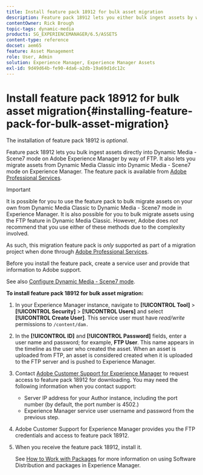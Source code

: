 ```yaml
---
title: Install feature pack 18912 for bulk asset migration
description: Feature pack 18912 lets you either bulk ingest assets by way of FTP, or migrate assets from Dynamic Media Classic into Dynamic Media on Adobe Experience Manager. This optional feature pack is available from Adobe support.
contentOwner: Rick Brough
topic-tags: dynamic-media
products: SG_EXPERIENCEMANAGER/6.5/ASSETS
content-type: reference
docset: aem65
feature: Asset Management
role: User, Admin
solution: Experience Manager, Experience Manager Assets
exl-id: 9d49d64b-fe90-4da6-a2db-19a69d1dc12c
---
```

# Install feature pack 18912 for bulk asset migration{#installing-feature-pack-for-bulk-asset-migration}

The installation of feature pack 18912 is *optional*.

Feature pack 18912 lets you bulk ingest assets directly into Dynamic Media - Scene7 mode on Adobe Experience Manager by way of FTP. It also lets you migrate assets from Dynamic Media Classic into Dynamic Media - Scene7 mode on Experience Manager. The feature pack is available from [Adobe Professional Services](https://business.adobe.com/customers/consulting-services/main.html).

>[!IMPORTANT]
>
>It is possible for you to use the feature pack to bulk migrate assets on your own from Dynamic Media Classic to Dynamic Media - Scene7 mode in Experience Manager. It is also possible for you to bulk migrate assets using the FTP feature in Dynamic Media Classic. However, Adobe does *not* recommend that you use either of these methods due to the complexity involved.
>
>As such, this migration feature pack is *only* supported as part of a migration project when done through [Adobe Professional Services](https://business.adobe.com/customers/consulting-services/main.html).

Before you install the feature pack, create a service user and provide that information to Adobe support.

See also [Configure Dynamic Media - Scene7 mode](/help/assets/config-dms7.md).

**To install feature pack 18912 for bulk asset migration:**

1. In your Experience Manager instance, navigate to **[!UICONTROL Tool]** > **[!UICONTROL Security]** > **[!UICONTROL Users]** and select **[!UICONTROL Create User]**. This service user must have *read/write* permissions to `/content/dam.`
1. In the **[!UICONTROL ID]** and **[!UICONTROL Password]** fields, enter a user name and password; for example, **FTP User**. This name appears in the timeline as the user who created the asset. When an asset is uploaded from FTP, an asset is considered created when it is uploaded to the FTP server and is pushed to Experience Manager.
1. Contact [Adobe Customer Support for Experience Manager](https://experienceleague.adobe.com/?support-solution=General#support) to request access to feature pack 18912 for downloading. You may need the following information when you contact support:

    * Server IP address for your Author instance, including the port number (by default, the port number is 4502.)
    * Experience Manager service user username and password from the previous step.

1. Adobe Customer Support for Experience Manager provides you the FTP credentials and access to feature pack 18912.
1. When you receive the feature pack 18912, install it.

   See [How to Work with Packages](/help/sites-administering/package-manager.md) for more information on using Software Distribution and packages in Experience Manager.
